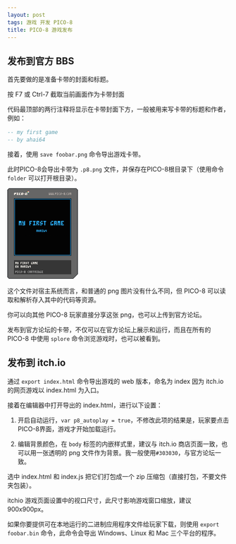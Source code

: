 ```yaml
---
layout: post
tags: 游戏 开发 PICO-8
title: PICO-8 游戏发布
---
```

## 发布到官方 BBS

首先要做的是准备卡带的封面和标题。

按 F7 或 Ctrl-7 截取当前画面作为卡带封面

代码最顶部的两行注释将显示在卡带封面下方，一般被用来写卡带的标题和作者，例如：

```lua
-- my first game
-- by ahai64
```

接着，使用 `save foobar.png` 命令导出游戏卡带。

此时PICO-8会导出卡带为 `.p8.png` 文件，并保存在PICO-8根目录下（使用命令 `folder` 可以打开根目录）。

![alt text](/assets/20240602a.png)

这个文件对宿主系统而言，和普通的 png 图片没有什么不同，但 PICO-8 可以读取和解析存入其中的代码等资源。

你可以向其他 PICO-8 玩家直接分享这张 png，也可以上传到官方论坛。

发布到官方论坛的卡带，不仅可以在官方论坛上展示和运行，而且在所有的 PICO-8 中使用 `splore` 命令浏览游戏时，也可以被看到。

## 发布到 itch.io

通过 `export index.html` 命令导出游戏的 web 版本，命名为 index 因为 itch.io 的网页游戏以 index.html 为入口。

接着在编辑器中打开导出的 index.html，进行以下设置：

1. 开启自动运行，`var p8_autoplay = true`，不修改此项的结果是，玩家要点击PICO-8界面，游戏才开始加载运行。

2. 编辑背景颜色，在 `body` 标签的内嵌样式里，建议与 itch.io 商店页面一致，也可以用一张透明的 png 文件作为背景。我一般使用`#303030`，与官方论坛一致。

选中 index.html 和 index.js 把它们打包成一个 zip 压缩包（直接打包，不要文件夹包装）。

itchio 游戏页面设置中的视口尺寸，此尺寸影响游戏窗口缩放，建议900x900px。

如果你要提供可在本地运行的二进制应用程序文件给玩家下载，则使用 `export foobar.bin` 命令，此命令会导出 Windows、Linux 和 Mac 三个平台的程序。
